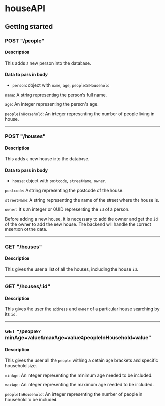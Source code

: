 # houseAPI

## Getting started

### POST "/people"

#### Description
This adds a new person into the database.

#### Data to pass in body

* `person`: object with `name`, `age`, `peopleInHousehold`.

`name`: A string representing the person's full name.

`age`: An integer representing the person's age.

`peopleInHousehold`: An integer representing the number of people living in house.

---

### POST "/houses"

#### Description
This adds a new house into the database.

#### Data to pass in body

* `house`: object with `postcode`, `streetName`, `owner`.

`postcode`: A string representing the postcode of the house.

`streetName`: A string representing the name of the street where the house is.

`owner`: It's an integer or GUID representing the `id` of a person.

Before adding a new house, it is necessary to add the owner and get the `id` of the owner to add the new house. The backend will handle the correct insertion of the data.

---

### GET "/houses"

#### Description
This gives the user a list of all the houses, including the house `id`.

---

### GET "/houses/:id"

#### Description
This gives the user the `address` and `owner` of a particular house searching by its `id`.

---

### GET "/people?minAge=value&maxAge=value&peopleInHousehold=value"

#### Description
This gives the user all the `people` withing a cetain age brackets and specific household size.

`minAge`: An integer representing the minimum age needed to be included.

`maxAge`: An integer representing the maximum age needed to be included.

`peopleInHousehold`: An integer representing the number of people in household to be included.
